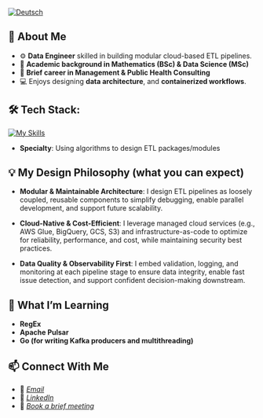[![Deutsch](https://img.shields.io/badge/lang-de-red.svg)](https://github.com/Shegzimus/shegzimus/blob/main/README.de.md)

## 🌟 About Me
- ⚙️ **Data Engineer** skilled in building modular cloud-based ETL pipelines.
- 🔢 **Academic background in Mathematics (BSc) & Data Science (MSc)**
- 💼 **Brief career in Management & Public Health Consulting**
- 💻 Enjoys designing **data architecture**, and **containerized workflows**.
  
## 🛠️ Tech Stack:
 [![My Skills](https://skillicons.dev/icons?i=py,postgres,snowflake,bash,terraform,docker,redis,regex,github,git,gcp,aws,kafka,latex,vscode,windows )](https://skillicons.dev)

- **Specialty**: Using algorithms to design ETL packages/modules

## 💡 My Design Philosophy (what you can expect)
- **Modular & Maintainable Architecture**: I design ETL pipelines as loosely coupled, reusable components to simplify debugging, enable parallel development, and support future scalability.

- **Cloud-Native & Cost-Efficient**: I leverage managed cloud services (e.g., AWS Glue, BigQuery, GCS, S3) and infrastructure-as-code to optimize for reliability, performance, and cost, while maintaining security best practices.
  
- **Data Quality & Observability First**: I embed validation, logging, and monitoring at each pipeline stage to ensure data integrity, enable fast issue detection, and support confident decision-making downstream.

## 🔭 What I’m Learning
- **RegEx**
- **Apache Pulsar** 
- **Go (for writing Kafka producers and multithreading)**


## 📫 Connect With Me
- 📧 *[Email](segun.ajet@protonmail.com)*
- 💼 *[LinkedIn](https://www.linkedin.com/in/segun-ajet/)*
- 🦜 *[Book a brief meeting](https://calendar.app.google/zEJVh3RVoMRD3odn6)*

